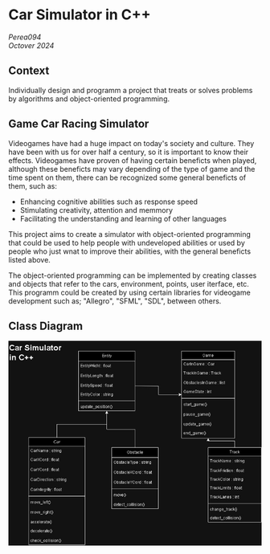 # Car Simulator in C++
*Perea094* \
*Octover 2024* 

## Context
Individually design and programm a project that treats or solves problems by algorithms and object-oriented programming.

## Game Car Racing Simulator
Videogames have had a huge impact on today's society and culture. They have been with us for over half a century, so it is important to know their effects. 
Videogames have proven of having certain beneficts when played, although these beneficts may vary depending of the type of game and the time spent on them, there can be recognized some general beneficts of them, such as:
* Enhancing cognitive abilities such as response speed
* Stimulating creativity, attention and memmory
* Facilitating the understanding and learning of other languages

This project aims to create a simulator with object-oriented programming that could be used to help people with undeveloped abilities or used by people who just wnat to improve their abilities, with the general beneficts listed above. 

The object-oriented programming can be implemented by creating classes and objects that refer to the cars, environment, points, user iterface, etc.
This programm could be created by using certain libraries for videogame development such as; "Allegro", "SFML", "SDL", between others.

## Class Diagram
![Class diagram of the project Car simulation in C++](images/class_diagram.jpg)
